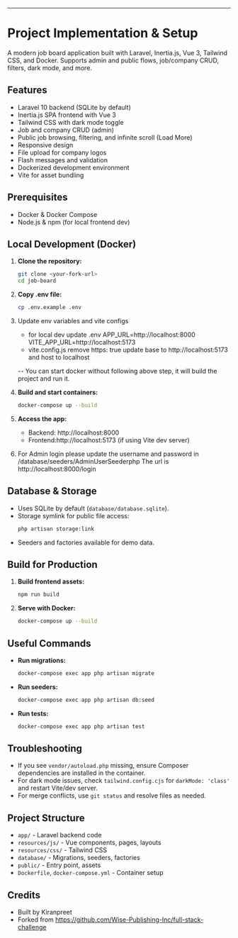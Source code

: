 ---
# Project Implementation & Setup

A modern job board application built with Laravel, Inertia.js, Vue 3, Tailwind CSS, and Docker. Supports admin and public flows, job/company CRUD, filters, dark mode, and more.

## Features
- Laravel 10 backend (SQLite by default)
- Inertia.js SPA frontend with Vue 3
- Tailwind CSS with dark mode toggle
- Job and company CRUD (admin)
- Public job browsing, filtering, and infinite scroll (Load More)
- Responsive design
- File upload for company logos
- Flash messages and validation
- Dockerized development environment
- Vite for asset bundling

## Prerequisites
- Docker & Docker Compose
- Node.js & npm (for local frontend dev)

## Local Development (Docker)
1. **Clone the repository:**
   ```sh
   git clone <your-fork-url>
   cd job-board
   ```
2. **Copy .env file:**
   ```sh
   cp .env.example .env
   ```
3. Update env variables and vite configs
   - for local dev update .env 
      APP_URL=http://localhost:8000
      VITE_APP_URL=http://localhost:5173
   - vite.config.js
      remove https: true
      update base to http://localhost:5173
      and host to localhost

   -- You can start docker without following above step, it will build the project and run it.
3. **Build and start containers:**
   ```sh
   docker-compose up --build
   ```
4. **Access the app:**
   - Backend: http://localhost:8000
   - Frontend:http://localhost:5173 (if using Vite dev server)

5. For Admin login please update the username and password in /database/seeders/AdminUserSeederphp 
   The url is http://localhost:8000/login
## Database & Storage
- Uses SQLite by default (`database/database.sqlite`).
- Storage symlink for public file access:
  ```sh
  php artisan storage:link
  ```
- Seeders and factories available for demo data.

## Build for Production
1. **Build frontend assets:**
   ```sh
   npm run build
   ```
2. **Serve with Docker:**
   ```sh
   docker-compose up --build
   ```

## Useful Commands
- **Run migrations:**
  ```sh
  docker-compose exec app php artisan migrate
  ```
- **Run seeders:**
  ```sh
  docker-compose exec app php artisan db:seed
  ```
- **Run tests:**
  ```sh
  docker-compose exec app php artisan test
  ```

## Troubleshooting
- If you see `vendor/autoload.php` missing, ensure Composer dependencies are installed in the container.
- For dark mode issues, check `tailwind.config.cjs` for `darkMode: 'class'` and restart Vite/dev server.
- For merge conflicts, use `git status` and resolve files as needed.

## Project Structure
- `app/` - Laravel backend code
- `resources/js/` - Vue components, pages, layouts
- `resources/css/` - Tailwind CSS
- `database/` - Migrations, seeders, factories
- `public/` - Entry point, assets
- `Dockerfile`, `docker-compose.yml` - Container setup

## Credits
- Built by Kiranpreet
- Forked from https://github.com/Wise-Publishing-Inc/full-stack-challenge
